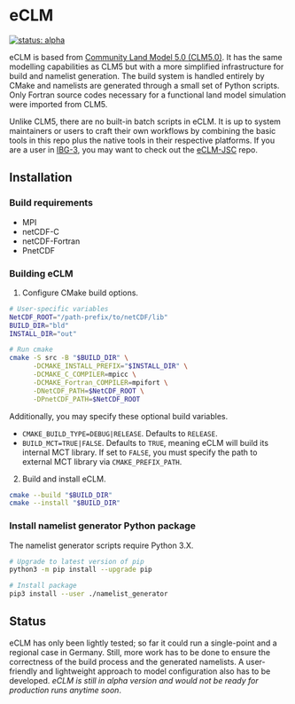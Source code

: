 # eCLM
[![status: alpha](https://img.shields.io/badge/status-alpha-yellow)](https://github.com/HPSCTerrSys/eCLM)

eCLM is based from [Community Land Model 5.0 (CLM5.0)]. It has the same modelling capabilities as CLM5 but with a more simplified infrastructure for build and namelist generation. The build system is handled entirely by CMake and namelists are generated through a small set of Python scripts. Only Fortran source codes necessary for a functional land model simulation were imported from CLM5. 

Unlike CLM5, there are no built-in batch scripts in eCLM. It is up to system maintainers or users to craft their own workflows by combining the basic tools in this repo plus the native tools in their respective platforms. If you are a user in [IBG-3], you may want to check out the [eCLM-JSC] repo.

## Installation

### Build requirements

* MPI
* netCDF-C
* netCDF-Fortran
* PnetCDF

### Building eCLM

1. Configure CMake build options.

```sh
# User-specific variables
NetCDF_ROOT="/path-prefix/to/netCDF/lib"
BUILD_DIR="bld"
INSTALL_DIR="out"

# Run cmake
cmake -S src -B "$BUILD_DIR" \
      -DCMAKE_INSTALL_PREFIX="$INSTALL_DIR" \
      -DCMAKE_C_COMPILER=mpicc \
      -DCMAKE_Fortran_COMPILER=mpifort \
      -DNetCDF_PATH=$NetCDF_ROOT \
      -DPnetCDF_PATH=$NetCDF_ROOT
```

Additionally, you may specify these optional build variables.

* `CMAKE_BUILD_TYPE=DEBUG|RELEASE`. Defaults to `RELEASE`.
* `BUILD_MCT=TRUE|FALSE`. Defaults to `TRUE`, meaning eCLM will build its internal MCT library. If set to `FALSE`, you must specify the path to external MCT library via `CMAKE_PREFIX_PATH`.

2. Build and install eCLM.

```sh
cmake --build "$BUILD_DIR"
cmake --install "$BUILD_DIR"
```

### Install namelist generator Python package

The namelist generator scripts require Python 3.X.

```sh
# Upgrade to latest version of pip
python3 -m pip install --upgrade pip

# Install package
pip3 install --user ./namelist_generator
```

## Status

eCLM has only been lightly tested; so far it could run a single-point and a regional case in Germany. Still, more work has to be done to ensure the correctness of the build process and the generated namelists. A user-friendly and lightweight approach to model configuration also has to be developed. *eCLM is still in alpha version and would not be ready for production runs anytime soon*.

[Community Land Model 5.0 (CLM5.0)]: https://github.com/ESCOMP/CTSM/tree/release-clm5.0
[IBG-3]: https://www.fz-juelich.de/ibg/ibg-3/EN/Home/home_node.html
[eCLM-JSC]: https://icg4geo.icg.kfa-juelich.de/ModelSystems/clm/eclm-jsc